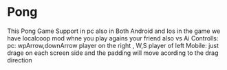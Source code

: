 # Pong
 
This Pong Game Support in pc also in Both Android and Ios
in the game we have localcoop mod whne you play agains your friend also vs Ai
Controlls:
pc: wpArrow,downArrow player on the right , W,S player of left
Mobile: just drage on each screen side and the padding will move acording to the drag direction
